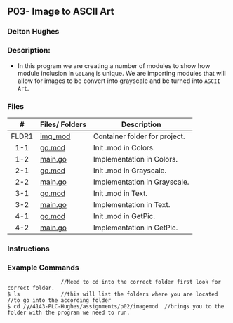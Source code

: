 ## P03- Image to ASCII Art
### Delton Hughes 

### Description:

- In this program we are creating a number of modules to show how module
inclusion in `GoLang` is unique. We are importing modules that will allow
for images to be convert into grayscale and be turned into `ASCII Art`.  


### Files

|   #   | Files/ Folders | Description                      |
| :---: | -------------- | -------------------------------- |
| FLDR1 | [img_mod](./img_mod/) | Container folder for project.  |
| 1-1   | [go.mod](./img_mod/Colors/go.mod) | Init .mod in Colors.            |
| 1-2   | [main.go](./img_mod/Colors/main.go) | Implementation in Colors.     |
| 2-1   | [go.mod](./img_mod/Grayscale/go.mod) | Init .mod in Grayscale.      |
| 2-2   | [main.go](./img_mod/Grayscale/main.go) | Implementation in Grayscale.|
| 3-1   | [go.mod](./img_mod/Text/go.mod) | Init .mod in Text.              |
| 3-2   | [main.go](./img_mod/Text/main.go) | Implementation in Text.       |
| 4-1   | [go.mod](./img_mod/GetPic/go.mod) | Init .mod in GetPic.         |
| 4-2   | [main.go](./img_mod/GetPic/main.go) | Implementation in GetPic.  |



### Instructions
 

### Example Commands
```
                 //Need to cd into the correct folder first look for correct folder. 
$ ls             //this will list the folders where you are located  //to go into the according folder 
$ cd /y/4143-PLC-Hughes/assignments/p02/imagemod  //brings you to the folder with the program we need to run.
```